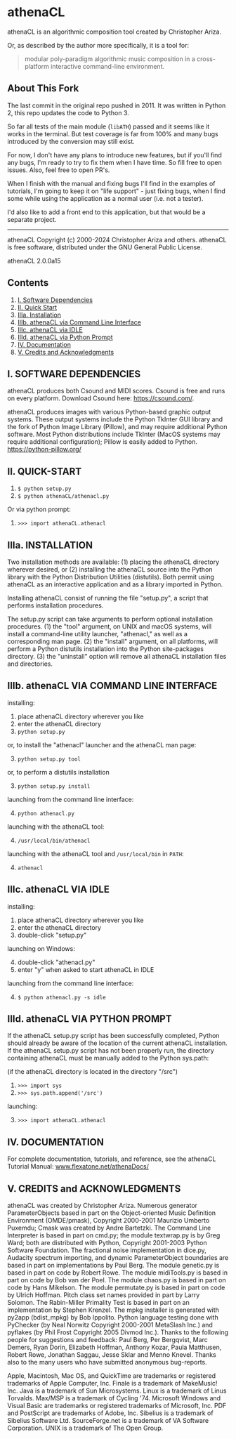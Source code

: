 # athenaCL

athenaCL is an algorithmic composition tool created by Christopher Ariza.

Or, as described by the author more specifically, it is a tool for:
> modular poly-paradigm algorithmic music composition in a cross-platform
> interactive command-line environment.




## About This Fork

The last commit in the original repo pushed in 2011. It was written in Python 2,
this repo updates the code to Python 3.

So far all tests of the main module (`libATH`) passed and it seems like it works
in the terminal.  But test coverage is far from 100% and many bugs introduced by
the conversion may still exist.

For now, I don't have any plans to introduce new features, but if you'll find
any bugs, I'm ready to try to fix them when I have time. So fill free to open
issues. Also, feel free to open PR's.

When I finish with the manual and fixing bugs I'll find in the examples of
tutorials, I'm going to keep it on "life support" - just fixing bugs, when I
find some while using the application as a normal user (i.e. not a tester).

I'd also like to add a front end to this application, but that would be a
separate project.




---

athenaCL Copyright (c) 2000-2024 Christopher Ariza and others.
athenaCL is free software, distributed under the GNU General Public License.

athenaCL 2.0.0a15




## Contents

1. [I. Software Dependencies](#i-software-dependencies)
2. [II. Quick Start](#ii-quick-start)
3. [IIIa. Installation](#iiia-installation)
4. [IIIb. athenaCL via Command Line Interface](#iiib-athenacl-via-command-line-interface)
5. [IIIc. athenaCL via IDLE](#iiic-athenacl-via-idle)
6. [IIId. athenaCL via Python Prompt](#iiid-athenacl-via-python-prompt)
7. [IV. Documentation](#iv-documentation)
8. [V. Credits and Acknowledgments](#v-creadits-and-acknowledgments)




## I. SOFTWARE DEPENDENCIES

athenaCL produces both Csound and MIDI scores. Csound is free and runs on 
every platform. Download Csound here:
https://csound.com/.

athenaCL produces images with various Python-based graphic output systems.
These output systems include the Python TkInter GUI library and the fork of
Python Image Library (Pillow), and may require additional Python software. Most
Python distributions include TkInter (MacOS systems may require additional
configuration); Pillow is easily added to Python.  https://python-pillow.org/




## II. QUICK-START

1. `$ python setup.py`
2. `$ python athenaCL/athenacl.py`

Or via python prompt:

1. `>>> import athenaCL.athenacl`




## IIIa. INSTALLATION

Two installation methods are available: (1) placing the athenaCL directory
wherever desired, or (2) installing the athenaCL source into the Python library
with the Python Distribution Utilities (distutils). Both permit using athenaCL
as an interactive application and as a library imported in Python.

Installing athenaCL consist of running the file "setup.py", a script that
performs installation procedures.

The setup.py script can take arguments to perform optional installation
procedures. (1) the "tool" argument, on UNIX and macOS systems, will install a
command-line utility launcher, "athenacl," as well as a corresponding man
page. (2) the "install" argument, on all platforms, will perform a Python
distutils installation into the Python site-packages directory. (3) the
"uninstall" option will remove all athenaCL installation files and directories.




## IIIb. athenaCL VIA COMMAND LINE INTERFACE

installing:

1. place athenaCL directory wherever you like
2. enter the athenaCL directory
3. `python setup.py`

or, to install the "athenacl" launcher and the athenaCL man page:

3. `python setup.py tool`

or, to perform a distutils installation

3. `python setup.py install`

launching from the command line interface:

4. `python athenacl.py`

launching with the athenaCL tool:

4. `/usr/local/bin/athenacl`

launching with the athenaCL tool and `/usr/local/bin` in `PATH`:

4. `athenacl`




## IIIc. athenaCL VIA IDLE

installing:

1. place athenaCL directory wherever you like
2. enter the athenaCL directory
3. double-click "setup.py"

launching on Windows:

4. double-click "athenacl.py"
5. enter "y" when asked to start athenaCL in IDLE

launching from the command line interface:

4. `$ python athenacl.py -s idle`




## IIId. athenaCL VIA PYTHON PROMPT

If the athenaCL setup.py script has been successfully completed, Python should
already be aware of the location of the current athenaCL installation. If the
athenaCL setup.py script has not been properly run, the directory containing
athenaCL must be manually added to the Python sys.path:

(if the athenaCL directory is located in the directory "/src")

1. `>>> import sys`
2. `>>> sys.path.append('/src')`

launching:

3. `>>> import athenaCL.athenacl`




## IV. DOCUMENTATION

For complete documentation, tutorials, and reference, see the athenaCL Tutorial
Manual: www.flexatone.net/athenaDocs/




## V. CREDITS and ACKNOWLEDGMENTS

athenaCL was created by Christopher Ariza. Numerous generator ParameterObjects
based in part on the Object-oriented Music Definition Environment (OMDE/pmask),
Copyright 2000-2001 Maurizio Umberto Puxemdu; Cmask was created by Andre
Bartetzki. The Command Line Interpreter is based in part on cmd.py; the module
textwrap.py is by Greg Ward; both are distributed with Python, Copyright
2001-2003 Python Software Foundation. The fractional noise implementation in
dice.py, Audacity spectrum importing, and dynamic ParameterObject boundaries are
based in part on implementations by Paul Berg.  The module genetic.py is based
in part on code by Robert Rowe. The module midiTools.py is based in part on code
by Bob van der Poel. The module chaos.py is based in part on code by Hans
Mikelson. The module permutate.py is based in part on code by Ulrich
Hoffman. Pitch class set names provided in part by Larry Solomon. The
Rabin-Miller Primality Test is based in part on an implementation by Stephen
Krenzel. The mpkg installer is generated with py2app (bdist_mpkg) by Bob
Ippolito. Python language testing done with PyChecker (by Neal Norwitz Copyright
2000-2001 MetaSlash Inc.) and pyflakes (by Phil Frost Copyright 2005 Divmod
Inc.). Thanks to the following people for suggestions and feedback: Paul Berg,
Per Bergqvist, Marc Demers, Ryan Dorin, Elizabeth Hoffman, Anthony Kozar, Paula
Matthusen, Robert Rowe, Jonathan Saggau, Jesse Sklar and Menno Knevel. Thanks
also to the many users who have submitted anonymous bug-reports.

Apple, Macintosh, Mac OS, and QuickTime are trademarks or registered trademarks
of Apple Computer, Inc. Finale is a trademark of MakeMusic! Inc.  Java is a
trademark of Sun Microsystems. Linux is a trademark of Linus Torvalds. Max/MSP
is a trademark of Cycling '74. Microsoft Windows and Visual Basic are trademarks
or registered trademarks of Microsoft, Inc. PDF and PostScript are trademarks of
Adobe, Inc. Sibelius is a trademark of Sibelius Software Ltd. SourceForge.net is
a trademark of VA Software Corporation. UNIX is a trademark of The Open Group.

